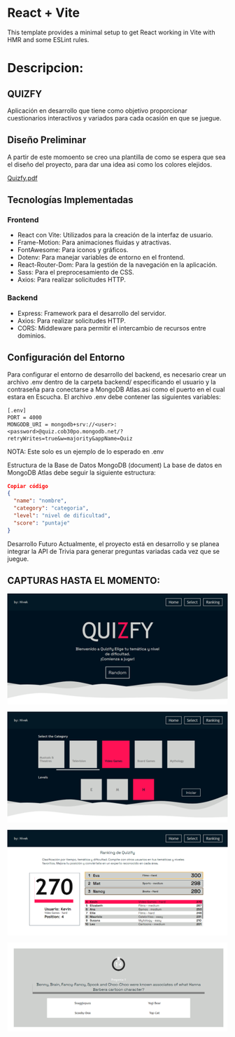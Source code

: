 # React + Vite

This template provides a minimal setup to get React working in Vite with HMR and some ESLint rules.

# Descripcion:
## QUIZFY
Aplicación en desarrollo que tiene como objetivo proporcionar cuestionarios interactivos y variados para cada ocasión en que se juegue.

## Diseño Preliminar
A partir de este momoento se creo una plantilla de como se espera que sea el diseño del proyecto, para dar una idea asi como los colores elejidos.

[Quizfy.pdf](./P_3_Quiz/Quiz_Api/Captura/QUIZFY.pdf)

## Tecnologías Implementadas
### Frontend 
  - React con Vite: Utilizados para la creación de la interfaz de usuario.
  - Frame-Motion: Para animaciones fluidas y atractivas.
  - FontAwesome: Para iconos y gráficos.
  - Dotenv: Para manejar variables de entorno en el frontend.
  - React-Router-Dom: Para la gestión de la navegación en la aplicación.
  - Sass: Para el preprocesamiento de CSS.
  - Axios: Para realizar solicitudes HTTP.

### Backend 
  - Express: Framework para el desarrollo del servidor.
  - Axios: Para realizar solicitudes HTTP.
  - CORS: Middleware para permitir el intercambio de recursos entre dominios.

## Configuración del Entorno
Para configurar el entorno de desarrollo del backend, es necesario crear un archivo .env dentro de la carpeta backend/ especificando el usuario y la contraseña para conectarse a MongoDB Atlas.asi como el puerto en el cual estara en Escucha. El archivo .env debe contener las siguientes variables:

```
[.env]
PORT = 4000
MONGODB_URI = mongodb+srv://<user>:<password>@quiz.cob30po.mongodb.net/?retryWrites=true&w=majority&appName=Quiz
```
NOTA: Este solo es un ejemplo de lo esperado en .env

Estructura de la Base de Datos MongoDB (document)
La base de datos en MongoDB Atlas debe seguir la siguiente estructura:

```json
Copiar código
{
  "name": "nombre",
  "category": "categoria",
  "level": "nivel de dificultad",
  "score": "puntaje"
}
```

Desarrollo Futuro
Actualmente, el proyecto está en desarrollo y se planea integrar la API de Trivia para generar preguntas variadas cada vez que se juegue.

## CAPTURAS HASTA EL MOMENTO:

![INICIO](./P_3_Quiz/Quiz_Api/Captura/inicio.png)

![SELECT](./P_3_Quiz/Quiz_Api/Captura/select.png)

![RANKING](./P_3_Quiz/Quiz_Api/Captura/ranking.png)

![QUIZ](./P_3_Quiz/Quiz_Api/Captura/Quiz.png)
